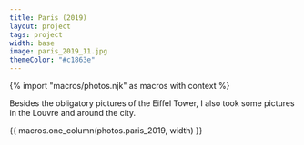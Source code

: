 ```yaml
---
title: Paris (2019)
layout: project
tags: project
width: base
image: paris_2019_11.jpg
themeColor: "#c1863e"
---
```


{% import "macros/photos.njk" as macros with context %}

Besides the obligatory pictures of the Eiffel Tower, I also took some pictures in the Louvre and around the city.

{{ macros.one_column(photos.paris_2019, width) }}
